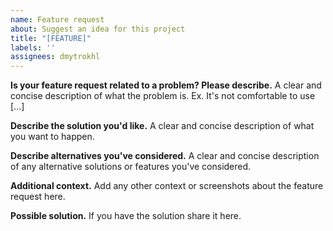 ```yaml
---
name: Feature request
about: Suggest an idea for this project
title: "[FEATURE]"
labels: ''
assignees: dmytrokhl
---
```


**Is your feature request related to a problem? Please describe.**
A clear and concise description of what the problem is. Ex. It's not comfortable to use [...]

**Describe the solution you'd like.**
A clear and concise description of what you want to happen.

**Describe alternatives you've considered.**
A clear and concise description of any alternative solutions or features you've considered.

**Additional context.**
Add any other context or screenshots about the feature request here.

**Possible solution.**
If you have the solution share it here.
